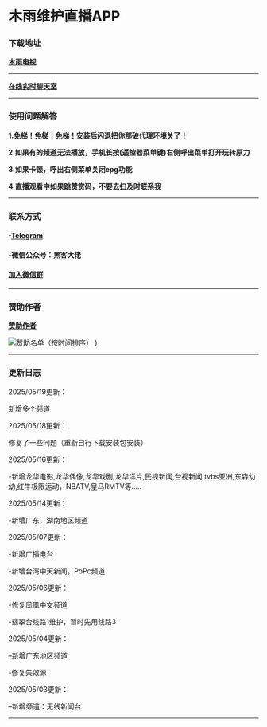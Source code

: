 # **木雨维护直播APP**



### **下载地址**

**[木雨电视](https://github.com/ALIT8569/MuYuLiveTV/releases/tag/%E6%9C%80%E6%96%B0%E7%89%88%E6%9C%AC)**

------

**[在线实时聊天室](https://lts.wsmywlkj.top/)**

------


### **使用问题解答**

**1.免梯！免梯！免梯！安装后闪退把你那破代理环境关了！**

**2.如果有的频道无法播放，手机长按(遥控器菜单键)右侧呼出菜单打开玩转原力**

**3.如果卡顿，呼出右侧菜单关闭epg功能**

**4.直播观看中如果跳赞赏码，不要去扫及时联系我**



------




### **联系方式**

#### **-[Telegram](https://t.me/mywlkjgo_bot)**

#### **-微信公众号：黑客大佬**

#### **[加入微信群](https://github.com/ALIT8569/MuYuLiveTV/blob/bafae9569b4d8b067dc37587108d3638147e910d/%E5%8A%A0%E5%85%A5%E5%BE%AE%E4%BF%A1%E7%BE%A4.jpg)**


------



### **赞助作者**



**[赞助作者](https://github.com/ALIT8569/MuYuLiveTV/blob/642f56eeca14db997900a42a1f8af812eff7efbe/%E8%B5%9E%E5%8A%A9%E4%BD%9C%E8%80%85.md)**


![赞助名单（按时间排序）](https://github.com/user-attachments/assets/e2712e19-3c71-4d53-9b0f-196ac441a0d1)
)

------



### **更新日志**


2025/05/19更新：

新增多个频道

2025/05/18更新：

修复了一些问题（重新自行下载安装包安装）

2025/05/16更新：

-新增龙华电影,龙华偶像,龙华戏剧,龙华洋片,民视新闻,台视新闻,tvbs亚洲,东森幼幼,红牛极限运动，NBATV,皇马RMTV等.....


2025/05/14更新：

-新增广东，湖南地区频道


2025/05/07更新：

-新增广播电台

-新增台湾中天新闻，PoPc频道

2025/05/06更新：

-修复凤凰中文频道

-翡翠台线路1维护，暂时先用线路3

2025/05/04更新：

–新增广东地区频道

-修复失效源


2025/05/03更新：

–新增频道：无线新闻台

------

